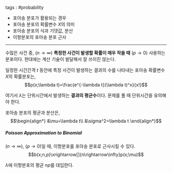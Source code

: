 tags : #probability 
- 포아송 분포가 활용되는 경우
- 포아송 분포의 확률변수 $X$의 의미
- 포아송 분포의 식과 기댓값, 분산
- 이항분포의 포아송 분포 근사
---
수많은 사건 중, $(n\rightarrow\infty)$ **특정한 사건이 발생할 확률이 매우 작을 때** $(p\rightarrow 0)$ 사용하는 분포이다. 현대에는 계산 기술이 발달해서 잘 쓰이진 않는다.

일정한 시간간격 $t$ 동안에 특정 사건이 발생하는 결과의 수를 나타내는 포아송 확률변수 $X$의 확률분포는,
$$p(x;\lambda t)=\frac{e^{-\lambda t}(\lambda t)^x}{x!}$$

여기서 $\lambda$는 단위시간에서 발생하는 **결과의 평균수**이다. 문제를 풀 때 단위시간을 유의해야 한다.

포아송 분포의 평균과 분산은,
$$\begin{align*}
&\mu=\lambda t\\
&\sigma^2=\lambda t
\end{align*}$$
##### Poisson Approximation to Binomial
$(n\rightarrow\infty)$, $(p\rightarrow 0)$일 때, 이항분포를 포아송 분포로 근사시킬 수 있다.\
$$b(x;n,p)\xrightarrow[]{n\rightarrow\infty}p(x;\mu)$$

$\lambda$에 이항분포의 평균 $np$를 대입한다.

